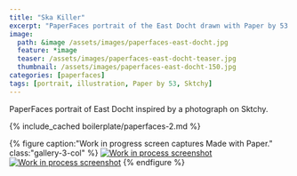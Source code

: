 ```yaml
---
title: "Ska Killer"
excerpt: "PaperFaces portrait of the East Docht drawn with Paper by 53 on an iPad."
image: 
  path: &image /assets/images/paperfaces-east-docht.jpg 
  feature: *image
  teaser: /assets/images/paperfaces-east-docht-teaser.jpg
  thumbnail: /assets/images/paperfaces-east-docht-150.jpg
categories: [paperfaces]
tags: [portrait, illustration, Paper by 53, Sktchy]
---
```


PaperFaces portrait of East Docht inspired by a photograph on Sktchy.

{% include_cached boilerplate/paperfaces-2.md %}

{% figure caption:"Work in progress screen captures Made with Paper." class:"gallery-3-col" %}
[![Work in process screenshot](/assets/images/paperfaces-east-docht-process-1-600.jpg)](/assets/images/paperfaces-east-docht-process-1-lg.jpg) [![Work in process screenshot](/assets/images/paperfaces-east-docht-process-2-600.jpg)](/assets/images/paperfaces-east-docht-process-2-lg.jpg)
{% endfigure %}
